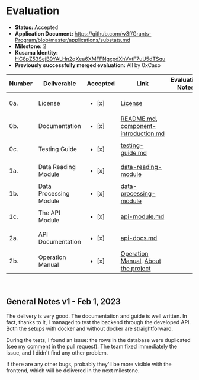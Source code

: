 # Evaluation

- **Status:** Accepted
- **Application Document:** https://github.com/w3f/Grants-Program/blob/master/applications/substats.md
- **Milestone:** 2
- **Kusama Identity:** [HC8pZ53SejB9YALHn2qXea6XMFFNgxpdXhVvtF7uU5dTSqu](https://kusama.subscan.io/account/HC8pZ53SejB9YALHn2qXea6XMFFNgxpdXhVvtF7uU5dTSqu)
- **Previously successfully merged evaluation:** All by 0xCaso

| Number | Deliverable            | Accepted               | Link                                                                                                                                                                                                                                                         | Evaluation Notes |
| ------ | ---------------------- | ---------------------- | ------------------------------------------------------------------------------------------------------------------------------------------------------------------------------------------------------------------------------------------------------------ | ---------------- |
| 0a.    | License                | <ul><li>[x] </li></ul> | [License](https://github.com/CESSProject/substats/blob/abdc23588be01179688e4d80867eb7dbd980c055/LICENSE)                                                                                                                                                     |                  |
| 0b.    | Documentation          | <ul><li>[x] </li></ul> | [README.md](https://github.com/CESSProject/substats/blob/abdc23588be01179688e4d80867eb7dbd980c055/README.md), [component-introduction.md](https://github.com/CESSProject/substats/blob/master/documents/component-introduction.md)                           |                  |
| 0c.    | Testing Guide          | <ul><li>[x] </li></ul> | [testing-guide.md](https://github.com/CESSProject/substats/blob/abdc23588be01179688e4d80867eb7dbd980c055/documents/testing-guide.md)                                                                                                                         |                  |
| 1a.    | Data Reading Module    | <ul><li>[x] </li></ul> | [data-reading-module](https://github.com/CESSProject/substats/blob/abdc23588be01179688e4d80867eb7dbd980c055/documents/milestone2-deliverable.md#1a-data-reading-module)                                                                                      |                  |
| 1b.    | Data Processing Module | <ul><li>[x] </li></ul> | [data-processing-module](https://github.com/CESSProject/substats/blob/abdc23588be01179688e4d80867eb7dbd980c055/documents/milestone2-deliverable.md#1b-data-processing-module)                                                                                |                  |
| 1c.    | The API Module         | <ul><li>[x] </li></ul> | [api-module.md](https://github.com/CESSProject/substats/blob/abdc23588be01179688e4d80867eb7dbd980c055/documents/milestone2-deliverable.md#1c-the-api-module)                                                                                                 |                  |
| 2a.    | API Documentation      | <ul><li>[x] </li></ul> | [api-docs.md](https://github.com/CESSProject/substats/blob/abdc23588be01179688e4d80867eb7dbd980c055/documents/api-docs.md)                                                                                                                                   |                  |
| 2b.    | Operation Manual       | <ul><li>[x] </li></ul> | [Operation Manual](https://github.com/CESSProject/substats/blob/abdc23588be01179688e4d80867eb7dbd980c055/README.md), [About the project](https://github.com/CESSProject/substats/blob/abdc23588be01179688e4d80867eb7dbd980c055/documents/about-framework.md) |                  |

<br/>

## General Notes v1 - Feb 1, 2023

The delivery is very good. The documentation and guide is well written. In fact, thanks to it, I managed to test the backend through the developed API. Both the setups with docker and without docker are straightforward.

During the tests, I found an issue: the rows in the database were duplicated (see [my comment](https://github.com/w3f/Grant-Milestone-Delivery/pull/716#pullrequestreview-1277499859) in the pull request). The team fixed immediately the issue, and I didn't find any other problem.

If there are any other bugs, probably they'll be more visible with the frontend, which will be delivered in the next milestone.
